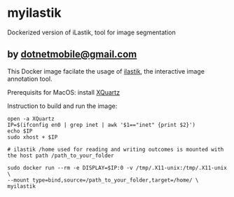 # myilastik
Dockerized version of iLastik, tool for image segmentation

  by dotnetmobile@gmail.com
---

This Docker image facilate the usage of [ilastik](https://www.ilastik.org), the interactive image annotation tool.

Prerequisits for MacOS: install [XQuartz](https://www.xquartz.org)

Instruction to build and run the image: <br>
```
open -a XQuartz
IP=$(ifconfig en0 | grep inet | awk '$1=="inet" {print $2}')
echo $IP
sudo xhost + $IP

# ilastik /home used for reading and writing outcomes is mounted with the host path /path_to_your_folder

sudo docker run --rm -e DISPLAY=$IP:0 -v /tmp/.X11-unix:/tmp/.X11-unix \
--mount type=bind,source=/path_to_your_folder,target=/home/ \
myilastik

```
